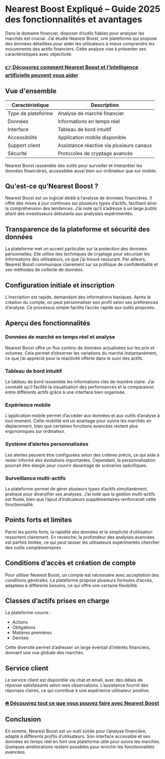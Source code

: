 # Nearest Boost Expliqué – Guide 2025 des fonctionnalités et avantages
   
Dans le domaine financier, disposer d’outils fiables pour analyser les marchés est crucial. J’ai étudié Nearest Boost, une plateforme qui propose des données détaillées pour aider les utilisateurs à mieux comprendre les mouvements des actifs financiers. Cette analyse vise à présenter ses caractéristiques avec objectivité.

### [👉 Découvrez comment Nearest Boost et l’intelligence artificielle peuvent vous aider](https://tinyurl.com/29tstct7)
## Vue d'ensemble  
| **Caractéristique**           | **Description**                            |  
|------------------------------|--------------------------------------------|  
| Type de plateforme            | Analyse de marché financier                 |  
| Données                      | Informations en temps réel                   |  
| Interface                   | Tableau de bord intuitif                     |  
| Accessibilité                | Application mobile disponible                |  
| Support client               | Assistance réactive via plusieurs canaux    |  
| Sécurité                    | Protocoles de cryptage avancés               |  

Nearest Boost rassemble des outils pour surveiller et interpréter les données financières, accessibles aussi bien sur ordinateur que sur mobile.

## Qu'est-ce qu’Nearest Boost ?  
Nearest Boost est un logiciel dédié à l’analyse de données financières. Il offre des mises à jour continues sur plusieurs types d’actifs, facilitant ainsi la compréhension des tendances. J’ai noté qu’il s’adresse à un large public allant des investisseurs débutants aux analystes expérimentés.

## Transparence de la plateforme et sécurité des données  
La plateforme met un accent particulier sur la protection des données personnelles. Elle utilise des techniques de cryptage pour sécuriser les informations des utilisateurs, ce que j’ai trouvé rassurant. Par ailleurs, Nearest Boost communique clairement sur sa politique de confidentialité et ses méthodes de collecte de données.

## Configuration initiale et inscription  
L’inscription est rapide, demandant des informations basiques. Après la création du compte, on peut personnaliser son profil selon ses préférences d’analyse. Ce processus simple facilite l’accès rapide aux outils proposés.

## Aperçu des fonctionnalités  

### Données de marché en temps réel et analyse  
Nearest Boost offre un flux continu de données actualisées sur les prix et volumes. Cela permet d’observer les variations du marché instantanément, ce que j’ai apprécié pour la réactivité offerte dans le suivi des actifs.

### Tableau de bord intuitif  
Le tableau de bord rassemble les informations clés de manière claire. J’ai constaté qu’il facilite la visualisation des performances et la comparaison entre différents actifs grâce à une interface bien organisée.

### Expérience mobile  
L’application mobile permet d’accéder aux données et aux outils d’analyse à tout moment. Cette mobilité est un avantage pour suivre les marchés en déplacement, bien que certaines fonctions avancées restent plus ergonomiques sur ordinateur.

### Système d’alertes personnalisées  
Les alertes peuvent être configurées selon des critères précis, ce qui aide à rester informé des évolutions importantes. Cependant, la personnalisation pourrait être élargie pour couvrir davantage de scénarios spécifiques.

### Surveillance multi-actifs  
La plateforme permet de gérer plusieurs types d’actifs simultanément, pratique pour diversifier ses analyses. J’ai noté que la gestion multi-actifs est fluide, bien que l’ajout d’indicateurs supplémentaires renforcerait cette fonctionnalité.

## Points forts et limites  
Parmi les points forts, la rapidité des données et la simplicité d’utilisation ressortent clairement. En revanche, la profondeur des analyses avancées est parfois limitée, ce qui peut laisser les utilisateurs expérimentés chercher des outils complémentaires.

## Conditions d’accès et création de compte  
Pour utiliser Nearest Boost, un compte est nécessaire avec acceptation des conditions générales. La plateforme propose plusieurs formules d’accès, adaptées à différents besoins, ce qui offre une certaine flexibilité.

## Classes d’actifs prises en charge  
La plateforme couvre :  
- Actions  
- Obligations  
- Matières premières  
- Devises  

Cette diversité permet d’adresser un large éventail d’intérêts financiers, donnant une vue globale des marchés.

## Service client  
Le service client est disponible via chat et email, avec des délais de réponse satisfaisants selon mes observations. L’assistance fournit des réponses claires, ce qui contribue à une expérience utilisateur positive.

### [🔥 Découvrez tout ce que vous pouvez faire avec Nearest Boost](https://tinyurl.com/29tstct7)
## Conclusion  
En somme, Nearest Boost est un outil solide pour l’analyse financière, adapté à différents profils d’utilisateurs. Son interface accessible et ses données en temps réel en font une plateforme utile pour suivre les marchés. Quelques améliorations restent possibles pour enrichir les fonctionnalités avancées.